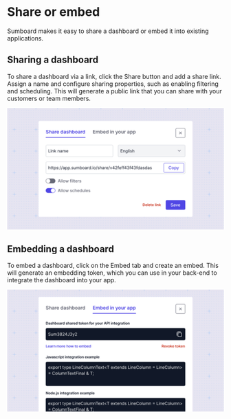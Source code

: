 # Share or embed
Sumboard makes it easy to share a dashboard or embed it into existing applications. 

## Sharing a dashboard
To share a dashboard via a link, click the Share button and add a share link. Assign a name and configure sharing properties, such as enabling filtering and scheduling. This will generate a public link that you can share with your customers or team members.

![sharing via link](share.jpg)

## Embedding a dashboard
To embed a dashboard, click on the Embed tab and create an embed. This will generate an embedding token, which you can use in your back-end to integrate the dashboard into your app. 

![embedding](embed.jpg)